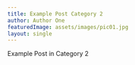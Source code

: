 ```yaml
---
title: Example Post Category 2
author: Author One
featuredImage: assets/images/pic01.jpg
layout: single
---
```


Example Post in Category 2